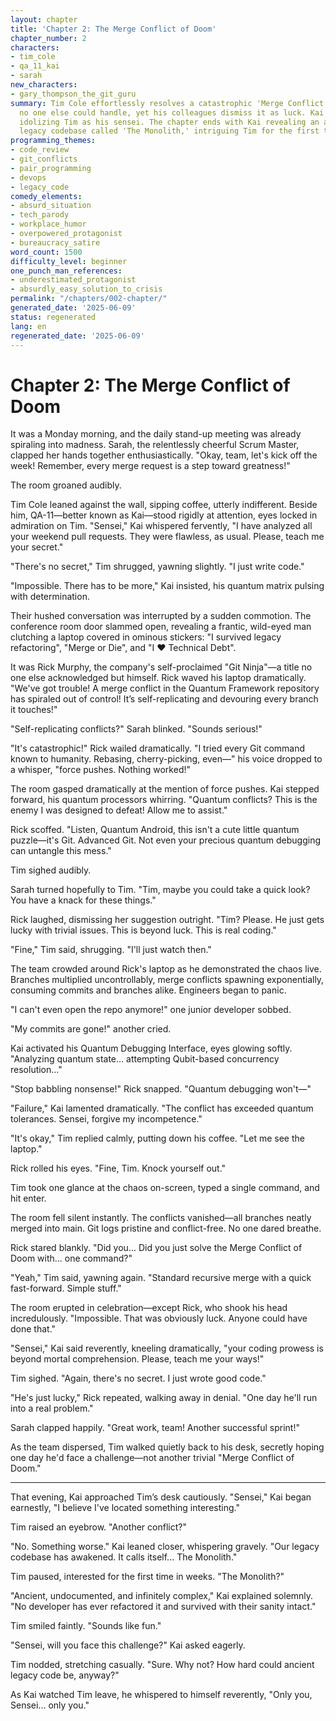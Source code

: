 ```yaml
---
layout: chapter
title: 'Chapter 2: The Merge Conflict of Doom'
chapter_number: 2
characters:
- tim_cole
- qa_11_kai
- sarah
new_characters:
- gary_thompson_the_git_guru
summary: Tim Cole effortlessly resolves a catastrophic 'Merge Conflict of Doom' that
  no one else could handle, yet his colleagues dismiss it as luck. Kai (QA-11) continues
  idolizing Tim as his sensei. The chapter ends with Kai revealing an ancient, dangerous
  legacy codebase called 'The Monolith,' intriguing Tim for the first time.
programming_themes:
- code_review
- git_conflicts
- pair_programming
- devops
- legacy_code
comedy_elements:
- absurd_situation
- tech_parody
- workplace_humor
- overpowered_protagonist
- bureaucracy_satire
word_count: 1500
difficulty_level: beginner
one_punch_man_references:
- underestimated_protagonist
- absurdly_easy_solution_to_crisis
permalink: "/chapters/002-chapter/"
generated_date: '2025-06-09'
status: regenerated
lang: en
regenerated_date: '2025-06-09'
---
```


# Chapter 2: The Merge Conflict of Doom

It was a Monday morning, and the daily stand-up meeting was already spiraling into madness. Sarah, the relentlessly cheerful Scrum Master, clapped her hands together enthusiastically. "Okay, team, let's kick off the week! Remember, every merge request is a step toward greatness!"

The room groaned audibly.

Tim Cole leaned against the wall, sipping coffee, utterly indifferent. Beside him, QA-11—better known as Kai—stood rigidly at attention, eyes locked in admiration on Tim. "Sensei," Kai whispered fervently, "I have analyzed all your weekend pull requests. They were flawless, as usual. Please, teach me your secret."

"There's no secret," Tim shrugged, yawning slightly. "I just write code."

"Impossible. There has to be more," Kai insisted, his quantum matrix pulsing with determination.

Their hushed conversation was interrupted by a sudden commotion. The conference room door slammed open, revealing a frantic, wild-eyed man clutching a laptop covered in ominous stickers: "I survived legacy refactoring", "Merge or Die", and "I ❤️ Technical Debt".

It was Rick Murphy, the company's self-proclaimed "Git Ninja"—a title no one else acknowledged but himself. Rick waved his laptop dramatically. "We've got trouble! A merge conflict in the Quantum Framework repository has spiraled out of control! It’s self-replicating and devouring every branch it touches!"

"Self-replicating conflicts?" Sarah blinked. "Sounds serious!"

"It's catastrophic!" Rick wailed dramatically. "I tried every Git command known to humanity. Rebasing, cherry-picking, even—" his voice dropped to a whisper, "force pushes. Nothing worked!"

The room gasped dramatically at the mention of force pushes. Kai stepped forward, his quantum processors whirring. "Quantum conflicts? This is the enemy I was designed to defeat! Allow me to assist."

Rick scoffed. "Listen, Quantum Android, this isn't a cute little quantum puzzle—it's Git. Advanced Git. Not even your precious quantum debugging can untangle this mess."

Tim sighed audibly.

Sarah turned hopefully to Tim. "Tim, maybe you could take a quick look? You have a knack for these things."

Rick laughed, dismissing her suggestion outright. "Tim? Please. He just gets lucky with trivial issues. This is beyond luck. This is real coding."

"Fine," Tim said, shrugging. "I'll just watch then."

The team crowded around Rick's laptop as he demonstrated the chaos live. Branches multiplied uncontrollably, merge conflicts spawning exponentially, consuming commits and branches alike. Engineers began to panic.

"I can't even open the repo anymore!" one junior developer sobbed.

"My commits are gone!" another cried.

Kai activated his Quantum Debugging Interface, eyes glowing softly. "Analyzing quantum state... attempting Qubit-based concurrency resolution..."

"Stop babbling nonsense!" Rick snapped. "Quantum debugging won't—"

"Failure," Kai lamented dramatically. "The conflict has exceeded quantum tolerances. Sensei, forgive my incompetence."

"It's okay," Tim replied calmly, putting down his coffee. "Let me see the laptop."

Rick rolled his eyes. "Fine, Tim. Knock yourself out."

Tim took one glance at the chaos on-screen, typed a single command, and hit enter.

The room fell silent instantly. The conflicts vanished—all branches neatly merged into main. Git logs pristine and conflict-free. No one dared breathe.

Rick stared blankly. "Did you... Did you just solve the Merge Conflict of Doom with... one command?"

"Yeah," Tim said, yawning again. "Standard recursive merge with a quick fast-forward. Simple stuff."

The room erupted in celebration—except Rick, who shook his head incredulously. "Impossible. That was obviously luck. Anyone could have done that."

"Sensei," Kai said reverently, kneeling dramatically, "your coding prowess is beyond mortal comprehension. Please, teach me your ways!"

Tim sighed. "Again, there's no secret. I just wrote good code."

"He's just lucky," Rick repeated, walking away in denial. "One day he'll run into a real problem."

Sarah clapped happily. "Great work, team! Another successful sprint!"

As the team dispersed, Tim walked quietly back to his desk, secretly hoping one day he'd face a challenge—not another trivial "Merge Conflict of Doom."

---

That evening, Kai approached Tim’s desk cautiously. "Sensei," Kai began earnestly, "I believe I've located something interesting."

Tim raised an eyebrow. "Another conflict?"

"No. Something worse." Kai leaned closer, whispering gravely. "Our legacy codebase has awakened. It calls itself... The Monolith."

Tim paused, interested for the first time in weeks. "The Monolith?"

"Ancient, undocumented, and infinitely complex," Kai explained solemnly. "No developer has ever refactored it and survived with their sanity intact."

Tim smiled faintly. "Sounds like fun."

"Sensei, will you face this challenge?" Kai asked eagerly.

Tim nodded, stretching casually. "Sure. Why not? How hard could ancient legacy code be, anyway?"

As Kai watched Tim leave, he whispered to himself reverently, "Only you, Sensei... only you."

